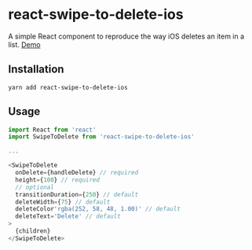 # react-swipe-to-delete-ios

A simple React component to reproduce the way iOS deletes an item in a list.
[Demo](https://arnaudambro.github.io/react-swipe-to-delete-ios)


## Installation

```
yarn add react-swipe-to-delete-ios
```

## Usage

```js
import React from 'react'
import SwipeToDelete from 'react-swipe-to-delete-ios'

...

<SwipeToDelete
  onDelete={handleDelete} // required
  height={100} // required
  // optional
  transitionDuration={250} // default
  deleteWidth={75} // default
  deleteColor'rgba(252, 58, 48, 1.00)' // default
  deleteText='Delete' // default
>
  {children}
</SwipeToDelete>
```
